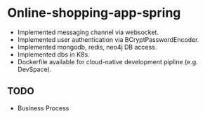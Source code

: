 # Online-shopping-app-spring

* Implemented messaging channel via websocket.
* Implemented user authentication via BCryptPasswordEncoder.
* Implemented mongodb, redis, neo4j DB access.
* Implemented dbs in K8s.
* Dockerfile available for cloud-native development pipline (e.g. DevSpace).

## TODO

* Business Process  